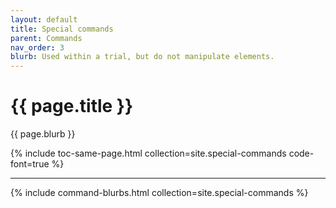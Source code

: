 ```yaml
---
layout: default
title: Special commands
parent: Commands
nav_order: 3
blurb: Used within a trial, but do not manipulate elements.
---
```


# {{ page.title }}

{{ page.blurb }}

<!-- Command TOC -->
{% include toc-same-page.html collection=site.special-commands code-font=true %}

---

<!-- Command blurbs -->
{% include command-blurbs.html collection=site.special-commands %}
